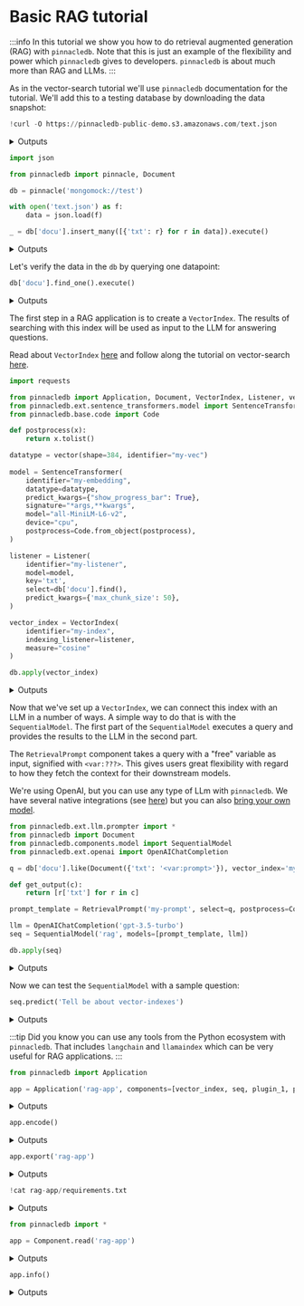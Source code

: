 
# Basic RAG tutorial

:::info
In this tutorial we show you how to do retrieval augmented generation (RAG) with `pinnacledb`.
Note that this is just an example of the flexibility and power which `pinnacledb` gives 
to developers. `pinnacledb` is about much more than RAG and LLMs. 
:::

As in the vector-search tutorial we'll use `pinnacledb` documentation for the tutorial.
We'll add this to a testing database by downloading the data snapshot:

```python
!curl -O https://pinnacledb-public-demo.s3.amazonaws.com/text.json
```

<details>
<summary>Outputs</summary>
<pre>
      % Total    % Received % Xferd  Average Speed   Time    Time     Time  Current
                                     Dload  Upload   Total   Spent    Left  Speed
    100  720k  100  720k    0     0   679k      0  0:00:01  0:00:01 --:--:--  681k

</pre>
</details>

```python
import json

from pinnacledb import pinnacle, Document

db = pinnacle('mongomock://test')

with open('text.json') as f:
    data = json.load(f)

_ = db['docu'].insert_many([{'txt': r} for r in data]).execute()
```

<details>
<summary>Outputs</summary>

</details>

Let's verify the data in the `db` by querying one datapoint:

```python
db['docu'].find_one().execute()
```

<details>
<summary>Outputs</summary>

</details>

The first step in a RAG application is to create a `VectorIndex`. The results of searching 
with this index will be used as input to the LLM for answering questions.

Read about `VectorIndex` [here](../apply_api/vector_index.md) and follow along the tutorial on 
vector-search [here](./vector_search.md).

```python
import requests 

from pinnacledb import Application, Document, VectorIndex, Listener, vector
from pinnacledb.ext.sentence_transformers.model import SentenceTransformer
from pinnacledb.base.code import Code

def postprocess(x):
    return x.tolist()

datatype = vector(shape=384, identifier="my-vec")
    
model = SentenceTransformer(
    identifier="my-embedding",
    datatype=datatype,
    predict_kwargs={"show_progress_bar": True},
    signature="*args,**kwargs",
    model="all-MiniLM-L6-v2",      
    device="cpu",
    postprocess=Code.from_object(postprocess),
)

listener = Listener(
    identifier="my-listener",
    model=model,
    key='txt',
    select=db['docu'].find(),
    predict_kwargs={'max_chunk_size': 50},
)

vector_index = VectorIndex(
    identifier="my-index",
    indexing_listener=listener,
    measure="cosine"
)

db.apply(vector_index)
```

<details>
<summary>Outputs</summary>

</details>

Now that we've set up a `VectorIndex`, we can connect this index with an LLM in a number of ways.
A simple way to do that is with the `SequentialModel`. The first part of the `SequentialModel`
executes a query and provides the results to the LLM in the second part. 

The `RetrievalPrompt` component takes a query with a "free" variable as input, signified with `<var:???>`. 
This gives users great flexibility with regard to how they fetch the context
for their downstream models.

We're using OpenAI, but you can use any type of LLm with `pinnacledb`. We have several 
native integrations (see [here](../ai_integraitons/)) but you can also [bring your own model](../models/bring_your_own_model.md).

```python
from pinnacledb.ext.llm.prompter import *
from pinnacledb import Document
from pinnacledb.components.model import SequentialModel
from pinnacledb.ext.openai import OpenAIChatCompletion

q = db['docu'].like(Document({'txt': '<var:prompt>'}), vector_index='my-index', n=5).find().limit(10)

def get_output(c):
    return [r['txt'] for r in c]

prompt_template = RetrievalPrompt('my-prompt', select=q, postprocess=Code.from_object(get_output))

llm = OpenAIChatCompletion('gpt-3.5-turbo')
seq = SequentialModel('rag', models=[prompt_template, llm])

db.apply(seq)
```

<details>
<summary>Outputs</summary>

</details>

Now we can test the `SequentialModel` with a sample question:

```python
seq.predict('Tell be about vector-indexes')
```

<details>
<summary>Outputs</summary>

</details>

:::tip
Did you know you can use any tools from the Python ecosystem with `pinnacledb`.
That includes `langchain` and `llamaindex` which can be very useful for RAG applications.
:::

```python
from pinnacledb import Application

app = Application('rag-app', components=[vector_index, seq, plugin_1, plugin_2])
```

<details>
<summary>Outputs</summary>

</details>

```python
app.encode()
```

<details>
<summary>Outputs</summary>

</details>

```python
app.export('rag-app')
```

<details>
<summary>Outputs</summary>

</details>

```python
!cat rag-app/requirements.txt
```

<details>
<summary>Outputs</summary>

</details>

```python
from pinnacledb import *

app = Component.read('rag-app')
```

<details>
<summary>Outputs</summary>
<pre>
    /Users/dodo/.pyenv/versions/3.11.7/envs/pinnacledb-3.11/lib/python3.11/site-packages/huggingface_hub/file_download.py:1132: FutureWarning: `resume_download` is deprecated and will be removed in version 1.0.0. Downloads always resume when possible. If you want to force a new download, use `force_download=True`.
      warnings.warn(

</pre>
</details>

```python
app.info()
```

<details>
<summary>Outputs</summary>
<pre>
    2024-Jun-17 09:42:33.43| INFO     | Duncans-MBP.fritz.box| pinnacledb.base.document:362  | Building leaf \<class 'pinnacledb.components.vector_index.VectorIndex'\> with identifier: my-index
    2024-Jun-17 09:42:33.43| INFO     | Duncans-MBP.fritz.box| pinnacledb.base.document:362  | Building leaf \<class 'pinnacledb.components.listener.Listener'\> with identifier: my-listener
    2024-Jun-17 09:42:33.43| INFO     | Duncans-MBP.fritz.box| pinnacledb.base.document:362  | Building leaf \<class 'pinnacledb.ext.sentence_transformers.model.SentenceTransformer'\> with identifier: my-embedding
    2024-Jun-17 09:42:33.44| INFO     | Duncans-MBP.fritz.box| pinnacledb.base.document:362  | Building leaf \<class 'pinnacledb.components.datatype.DataType'\> with identifier: my-vec
    2024-Jun-17 09:42:33.44| INFO     | Duncans-MBP.fritz.box| pinnacledb.base.document:362  | Building leaf \<class 'pinnacledb.base.code.Code'\> with identifier: postprocess
    2024-Jun-17 09:42:33.44| INFO     | Duncans-MBP.fritz.box| pinnacledb.base.document:362  | Building leaf \<class 'pinnacledb.backends.mongodb.query.MongoQuery'\> with identifier: docu-find
    2024-Jun-17 09:42:33.44| INFO     | Duncans-MBP.fritz.box| pinnacledb.base.document:362  | Building leaf \<class 'pinnacledb.components.model.SequentialModel'\> with identifier: rag
    2024-Jun-17 09:42:33.44| INFO     | Duncans-MBP.fritz.box| pinnacledb.base.document:362  | Building leaf \<class 'pinnacledb.ext.llm.prompter.RetrievalPrompt'\> with identifier: my-prompt
    2024-Jun-17 09:42:33.44| INFO     | Duncans-MBP.fritz.box| pinnacledb.base.document:362  | Building leaf \<class 'pinnacledb.base.code.Code'\> with identifier: get_output
    2024-Jun-17 09:42:33.44| INFO     | Duncans-MBP.fritz.box| pinnacledb.base.document:362  | Building leaf \<class 'pinnacledb.backends.mongodb.query.MongoQuery'\> with identifier: docu-like-txt-var-prompt-vector-index-my-index-n-5-find-limit-10
    2024-Jun-17 09:42:33.44| INFO     | Duncans-MBP.fritz.box| pinnacledb.base.document:362  | Building leaf \<class 'pinnacledb.ext.openai.model.OpenAIChatCompletion'\> with identifier: gpt-3.5-turbo

</pre>
<pre>
    [1;32m╭─[0m[1;32m───────────────────────────────────────────────────[0m[1;32m rag-app [0m[1;32m───────────────────────────────────────────────────[0m[1;32m─╮[0m
    [1;32m│[0m [35midentifier[0m: [34mrag-app[0m                                                                                             [1;32m│[0m
    [1;32m│[0m [35muuid[0m: [34m9115f5ec-5575-4a11-8678-664f3904bab7[0m                                                                      [1;32m│[0m
    [1;32m│[0m [35mcomponents[0m: [34m[VectorIndex(identifier='my-index', uuid='650db68c-8786-4204-bc2d-6cc4f1d2511c', [0m                   [1;32m│[0m
    [1;32m│[0m [34mindexing_listener=Listener(identifier='my-listener', uuid='02f5b3d4-7a0a-48d8-990c-bdae29424038', key='txt', [0m   [1;32m│[0m
    [1;32m│[0m [34mmodel=SentenceTransformer(preferred_devices=('cuda', 'mps', 'cpu'), device='cpu', identifier='my-embedding', [0m   [1;32m│[0m
    [1;32m│[0m [34muuid='b1351454-3714-4c57-bacf-2f2a667d5fdc', signature='*args,**kwargs', datatype=DataType(identifier='my-vec',[0m [1;32m│[0m
    [1;32m│[0m [34muuid='ecfbe6d5-5c1f-4b80-b224-aaf0a1f3ee1d', encoder=None, decoder=None, info=None, shape=(384,), [0m              [1;32m│[0m
    [1;32m│[0m [34mdirectory=None, encodable='native', bytes_encoding=\<BytesEncoding.BYTES: 'Bytes'\>, intermediate_type='bytes', [0m  [1;32m│[0m
    [1;32m│[0m [34mmedia_type=None), output_schema=None, flatten=False, model_update_kwargs=\{\}, [0m                                   [1;32m│[0m
    [1;32m│[0m [34mpredict_kwargs=\{'show_progress_bar': True\}, compute_kwargs=\{\}, validation=None, metric_values=\{\}, [0m              [1;32m│[0m
    [1;32m│[0m [34mnum_workers=0, object=SentenceTransformer([0m                                                                      [1;32m│[0m
    [1;32m│[0m [34m  (0): Transformer(\{'max_seq_length': 256, 'do_lower_case': False\}) with Transformer model: BertModel [0m          [1;32m│[0m
    [1;32m│[0m [34m  (1): Pooling(\{'word_embedding_dimension': 384, 'pooling_mode_cls_token': False, 'pooling_mode_mean_tokens': [0m  [1;32m│[0m
    [1;32m│[0m [34mTrue, 'pooling_mode_max_tokens': False, 'pooling_mode_mean_sqrt_len_tokens': False, [0m                            [1;32m│[0m
    [1;32m│[0m [34m'pooling_mode_weightedmean_tokens': False, 'pooling_mode_lasttoken': False, 'include_prompt': True\})[0m            [1;32m│[0m
    [1;32m│[0m [34m  (2): Normalize()[0m                                                                                              [1;32m│[0m
    [1;32m│[0m [34m), model='all-MiniLM-L6-v2', preprocess=None, postprocess=Code(identifier='postprocess', [0m                       [1;32m│[0m
    [1;32m│[0m [34muuid='fadfa78c-4c6b-4914-885a-e1372da93078', code='from pinnacledb import code\n\n@code\ndef [0m                 [1;32m│[0m
    [1;32m│[0m [34mpostprocess(x):\n    return x.tolist()\n')), select=docu.find(), active=True, predict_kwargs=\{'max_chunk_size':[0m [1;32m│[0m
    [1;32m│[0m [34m50\}), compatible_listener=None, measure=\<VectorIndexMeasureType.cosine: 'cosine'\>, metric_values=\{\}), [0m          [1;32m│[0m
    [1;32m│[0m [34mSequentialModel(identifier='rag', uuid='fa46eb15-112c-496f-965f-c935494825c5', signature='**kwargs', [0m           [1;32m│[0m
    [1;32m│[0m [34mdatatype=None, output_schema=None, flatten=False, model_update_kwargs=\{\}, predict_kwargs=\{\}, compute_kwargs=\{\},[0m [1;32m│[0m
    [1;32m│[0m [34mvalidation=None, metric_values=\{\}, num_workers=0, models=[RetrievalPrompt(identifier='my-prompt', [0m              [1;32m│[0m
    [1;32m│[0m [34muuid='ded3b9b8-828d-41a4-bc37-02217fe0bc08', signature='**kwargs', datatype=None, output_schema=None, [0m          [1;32m│[0m
    [1;32m│[0m [34mflatten=False, model_update_kwargs=\{\}, predict_kwargs=\{\}, compute_kwargs=\{\}, validation=None, metric_values=\{\},[0m [1;32m│[0m
    [1;32m│[0m [34mnum_workers=0, preprocess=None, postprocess=Code(identifier='get_output', [0m                                      [1;32m│[0m
    [1;32m│[0m [34muuid='c1d6fb70-b6c7-42b4-8872-8bfd243ddf07', code="from pinnacledb import code\n\n@code\ndef get_output(c):\n[0m [1;32m│[0m
    [1;32m│[0m [34mreturn [r['txt'] for r in c]\n"), select=docu.like(\{'txt': '\<var:prompt\>'\}, vector_index="my-index", [0m           [1;32m│[0m
    [1;32m│[0m [34mn=5).find().limit(10), prompt_explanation="HERE ARE SOME FACTS SEPARATED BY '---' IN OUR DATA REPOSITORY WHICH [0m [1;32m│[0m
    [1;32m│[0m [34mWILL HELP YOU ANSWER THE QUESTION.", prompt_introduction='HERE IS THE QUESTION WHICH YOU SHOULD ANSWER BASED [0m   [1;32m│[0m
    [1;32m│[0m [34mONLY ON THE PREVIOUS FACTS:', join='\n---\n'), OpenAIChatCompletion(identifier='gpt-3.5-turbo', [0m                [1;32m│[0m
    [1;32m│[0m [34muuid='bc04fcdf-3217-4cb7-9517-38fc632fc8f7', signature='singleton', datatype=None, output_schema=None, [0m         [1;32m│[0m
    [1;32m│[0m [34mflatten=False, model_update_kwargs=\{\}, predict_kwargs=\{\}, compute_kwargs=\{\}, validation=None, metric_values=\{\},[0m [1;32m│[0m
    [1;32m│[0m [34mnum_workers=0, model='gpt-3.5-turbo', max_batch_size=8, openai_api_key=None, openai_api_base=None, [0m             [1;32m│[0m
    [1;32m│[0m [34mclient_kwargs=\{\}, batch_size=1, prompt='')])][0m                                                                   [1;32m│[0m
    [1;32m╰─────────────────────────────────────────────────────────────────────────────────────────────────────────────────╯[0m
    [34m╭─[0m[34m─────────────────────────────────────────────[0m[34m Component Metadata [0m[34m──────────────────────────────────────────────[0m[34m─╮[0m
    [34m│[0m [33mVariables[0m                                                                                                       [34m│[0m
    [34m│[0m [35mprompt[0m                                                                                                          [34m│[0m
    [34m│[0m                                                                                                                 [34m│[0m
    [34m│[0m                                                                                                                 [34m│[0m
    [34m│[0m [33mLeaves[0m                                                                                                          [34m│[0m
    [34m╰─────────────────────────────────────────────────────────────────────────────────────────────────────────────────╯[0m

</pre>
</details>
